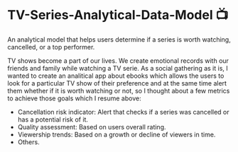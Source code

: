 # TV-Series-Analytical-Data-Model 📺
An analytical model that helps users determine if a series is worth watching, cancelled, or a top performer.

TV shows become a part of our lives. We create emotional records with our friends and family while watching a TV serie. As a social gathering as it is, I wanted to create an analitical app about ebooks which allows the users to look for a particular TV show of their preference and at the same time alert them whether if it is worth watching or not, so I thought about a few metrics to achieve those goals which I resume above:

* Cancellation risk indicator: Alert that checks if a series was cancelled or has a potential risk of it.
* Quality assessment: Based on users overall rating.
* Viewership trends: Based on a growth or decline of viewers in time.
* Others.

